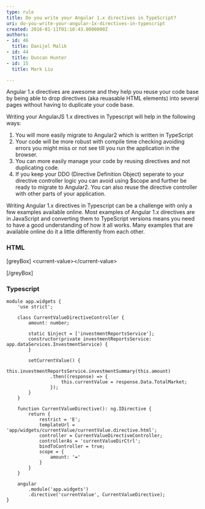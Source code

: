 ```yaml
---
type: rule
title: Do you write your Angular 1.x directives in TypeScript?
uri: do-you-write-your-angular-1x-directives-in-typescript
created: 2016-01-11T01:10:43.0000000Z
authors:
- id: 46
  title: Danijel Malik
- id: 44
  title: Duncan Hunter
- id: 15
  title: Mark Liu

---
```


Angular 1.x directives are awesome and they help you reuse your code base by being able to drop directives (aka reuasable HTML elements) into several pages without having to duplicate your code base.
 


Writing your AngularJS 1.x directives in Typescript will help in the following ways:

1. You will more easily migrate to Angular2 which is written in TypeScript
2. Your code will be more robust with compile time checking avoiding errors you might miss or not see till you run the application in the browser.
3. You can more easily manage your code by reusing directives and not duplicating code.
4. If you keep your DDO (Directive Definition Object) seperate to your directive controller logic you can avoid using $scope and further be ready to migrate to Angular2. You can also reuse the directive controller with other parts of your application.





Writing Angular 1.x directives in Typescript can be a challenge with only a few examples available online. Most examples of Angular 1.x directives are in JavaScript and converting them to TypeScript versions means you need to have a good understanding of how it all works. Many examples that are available online do it a little differently from each other. 

### HTML

[greyBox]
 &lt;current-value&gt;&lt;/current-value&gt;
 
[/greyBox]

### Typescript




```
module app.widgets {
    'use strict';

    class CurrentValueDirectiveController {
        amount: number;

        static $inject = ['investmentReportsService'];
        constructor(private investmentReportsService: app.dataServices.InvestmentService) {
        }

        setCurrentValue() {
            this.investmentReportsService.investmentSummary(this.amount)
                .then((response) => {
                    this.currentValue = response.Data.TotalMarket;
                });
        }
    }

    function CurrentValueDirective(): ng.IDirective {
        return {
            restrict = 'E';
            templateUrl = 'app/widgets/currentValue/currentValue.directive.html';
            controller = CurrentValueDirectiveController;
            controllerAs = 'currentValueDirCtrl';
            bindToController = true;
            scope = {
                amount: '='
            }
        }
    }

    angular
        .module('app.widgets')
        .directive('currentValue', CurrentValueDirective);
}
```
